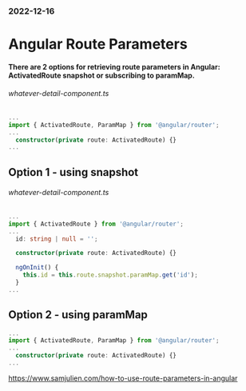 ### 2022-12-16

# Angular Route Parameters

#### There are 2 options for retrieving route parameters in Angular: ActivatedRoute snapshot or subscribing to paramMap.

###### whatever-detail-component.ts

```ts
...
import { ActivatedRoute, ParamMap } from '@angular/router';
...
  constructor(private route: ActivatedRoute) {}
...
```


## Option 1 - using snapshot

###### whatever-detail-component.ts
```ts
...
import { ActivatedRoute } from '@angular/router';
...
  id: string | null = '';

  constructor(private route: ActivatedRoute) {}

  ngOnInit() {
    this.id = this.route.snapshot.paramMap.get('id');
  }
...
```



## Option 2 - using paramMap

```ts
...
import { ActivatedRoute, ParamMap } from '@angular/router';
...
  constructor(private route: ActivatedRoute) {}
...
```





https://www.samjulien.com/how-to-use-route-parameters-in-angular


